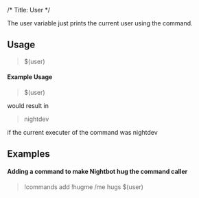 /*
Title: User
*/

The user variable just prints the current user using the command.

## Usage

> $(user)

#### Example Usage

> $(user)

would result in

> nightdev

if the current executer of the command was nightdev

## Examples

#### Adding a command to make Nightbot hug the command caller

> !commands add !hugme /me hugs $(user)